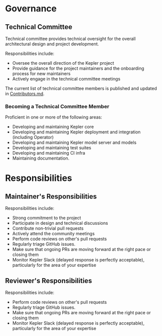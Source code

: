 # Governance

## Technical Committee

Technical committee provides technical oversight for the overall architectural design and project development.

Responsibilities include:

* Oversee the overall direction of the Kepler project
* Provide guidance for the project maintainers and the onboarding process for new maintainers
* Actively engage in the technical committee meetings

The current list of technical committee members is published and updated in [Contributors.md](Contributors.md).

### Becoming a Technical Committee Member

Proficient in one or more of the following areas: 
* Developing and maintaining Kepler core
* Developing and maintaining Kepler deployment and integration (including Operator)
* Developing and maintaining Kepler model server and models
* Developing and maintaining test suites
* Developing and maintaining CI infra
* Maintaining documentation.

# Responsibilities

## Maintainer's Responsibilities

Responsibilities include:

* Strong commitment to the project
* Participate in design and technical discussions
* Contribute non-trivial pull requests
* Actively attend the community meetings
* Perform code reviews on other's pull requests
* Regularly triage GitHub issues. 
* Make sure that ongoing PRs are moving forward at the right pace or closing them
* Monitor Kepler Slack (delayed response is perfectly acceptable), particularly for the area of your expertise

## Reviewer's Responsibilities

Responsibilities include:

* Perform code reviews on other's pull requests
* Regularly triage GitHub issues. 
* Make sure that ongoing PRs are moving forward at the right pace or closing them
* Monitor Kepler Slack (delayed response is perfectly acceptable), particularly for the area of your expertise